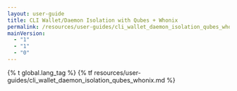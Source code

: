 ```yaml
---
layout: user-guide
title: CLI Wallet/Daemon Isolation with Qubes + Whonix
permalink: /resources/user-guides/cli_wallet_daemon_isolation_qubes_whonix.html
mainVersion:
  - "1"
  - "1"
  - "0"
---
```


{% t global.lang_tag %}
{% tf resources/user-guides/cli_wallet_daemon_isolation_qubes_whonix.md %}
